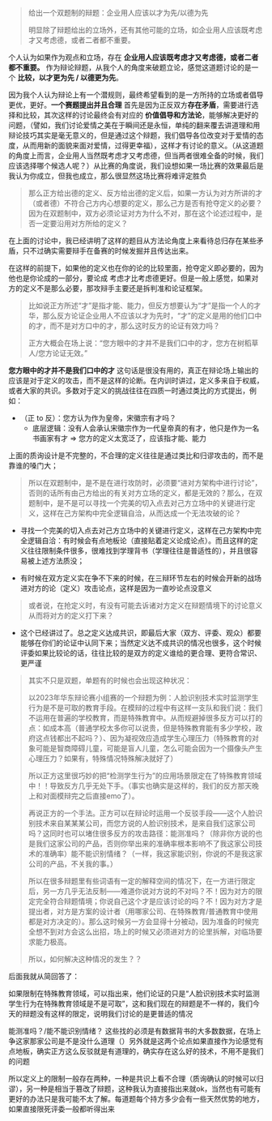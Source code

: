 > 给出一个双题制的辩题：企业用人应该以才为先/以德为先
> 
 >明显除了辩题给出的立场外，还有其他可能的立场，如企业用人应该既考虑才又考虑德，或者二者都不重要。

个人认为如果作为观点和立场，存在 **企业用人应该既考虑才又考虑德，或者二者都不重要。** 作为辩论辩题，从我个人的角度来破题立论，感觉这道题讨论的是一个 **比较，以才更为先 / 以德更为先**。

因为我个人认为辩论上有一个潜规则，最终希望看到的是一方所持的立场或者倡导更优，更好。**一个赛题提出并且合理** 首先是因为正反双方**存在矛盾**，需要进行选择和比较，其次这样的讨论最终会有对应的 **价值倡导和方法论**，能够解决更好的问题，（譬如，我们讨论爱情之美在于瞬间还是永恒，单纯的翻来覆去讲道理和用辩论技巧其实是毫无意义的，但是通过这个辩题，我们倡导各位改变对于爱情的态度，从而用新的面貌来面对爱情，过得更幸福），这样才有讨论的意义。（从这道题的角度上而言，企业用人当然既考虑才又考虑德，但当两者很难全备的时候，我们应该选择哪个候选人呢？）从比赛的角度说，我们设想如果一场比赛的效果最后是我认为你成立，但我也成立，那么很显然这场比赛将难评定胜负

> 那么正方给出德的定义、反方给出德的定义后，如果一方认为对方所讲的才（或者德）不符合己方内心想要的定义，那么己方是否有抢夺定义的必要？因为在双题制中，双方必须论证对方为什么不对，那在这个论述过程中，是否一定要沿用对方所给的定义？

在上面的讨论中，我已经讲明了这样的题目从方法论角度上来看待总归存在某些矛盾，只不过确实需要辩手在备赛的时候发掘并且传达出来。

在这样的前提下，如果他的定义也在你的论的比较里面，抢夺定义即必要的，因为他也是你论成的一部分，要论成 考虑才比考虑德更好。但是一般上感觉，如果对方的定义不是那么必要，那攻辩手主要还是拆判准和论证框架。

> 比如说正方所述“才”是指才能、能力，但反方想要认为“才”是指一个人的才华，那么反方论证企业用人不应该以才为先时，“才”的定义是用的他们口中的才，而不是对方口中的才，那么这时反方的论证有效力吗？
>
> 正方大概会在场上说：“您方眼中的才并不是我们口中的才，您方在树稻草人/您方论证无效。”

**您方眼中的才并不是我们口中的才** 这句话是很没有用的，真正在辩论场上输出的应该是对于定义的攻击，而不是这样的论断。在内训时讲过，定义多来自于权威，或者大家的共识。多数对于定义的挑战往往在四质一时通过类比的方式提出，例如：

- （正 to 反）：您方认为作为皇帝，宋徽宗有才吗？
	- 底层逻辑：没有人会承认宋徽宗作为一代皇帝真的有才，他只是作为一名书画家有才 $\Rightarrow$ 您方的定义太宽泛了，应该指才能、能力

上面的质询设计是不完整的，不合理的定义往往是通过类比和归谬攻击的，而不是靠谁的嗓门大；

> 所以在双题制中，是不是在进行攻防时，必须要“进对方架构中进行讨论”，否则的话所有由己方给出的有关对方立场的定义，都是无效的？那么，在双题制中，是不是可以寻找一个完美的切入点去对己方立场中的关键进行定义，这样在己方架构中完全逻辑自洽，从而达成一个无法攻破的论？

- 寻找一个完美的切入点去对己方立场中的关键进行定义，这样在己方架构中完全逻辑自洽：有时候会有点地板论（直接贴着定义论成论点）。而且这样的定义往往限制条件很多，很难找到学理背书（学理往往是普适性的），并且很容易被上述方法质没；

- 有时候在双方定义实在争不下来的时候，在三辩环节左右的时候会开新的战场进对方的论（定义）攻击论点，这样是因为一直吵论点没意义

> 或者说，在抢定义时，有没有可能去诉诸对方定义在辩题情境下的讨论意义从而将对方的定义打下来？

- 这个已经讲过了。总之定义达成共识，即最后大家（双方、评委、观众）都要能够在你们的论证中认同下来；当然定义达不成共识的情况也很多，这个时候评委如果比较论的话，往往比较的是双方的定义谁给的更合理、更符合常识、更严谨

> 其实不只是双题，单题有的时候也会出现这种状况：
> 
> 以2023年华东辩论赛小组赛的一个辩题为例：人脸识别技术实时监测学生行为是不是可取的教育手段。在模辩的过程中有这样一支队和我们说：我们不运用在普遍的学校教育，而是特殊教育中。从而规避掉很多反方可以打的点：如成本高（普通学校太多你可以说贵，但是特殊教育能有多少学校，政府这点钱都出不起吗？）、因为凝视效应造成学生心理压力（特殊教育的对象可能是智商障碍儿童，可能是盲人儿童，怎么可能会因为一个摄像头产生心理压力？如果有，特殊情况特殊解决就好了）
> 
> 所以正方这里很巧妙的把“检测学生行为”的应用场景限定在了特殊教育领域中！！导致反方几乎无处下手。（事实也确实是这样的，我们的反方那天晚上和对面模辩完之后直接emo了）。
> 
> 再说正方的一个手法。正方可以在辩论时运用一个反驳手段——这个人脸识别技术来自某某某公司，而您方说的人脸识别技术，是来自我们这家公司吗？这同时也可以堵住很多反方的攻击路径：能测准吗？（除非你方说的也是我们这家公司的产品，否则你举出来的准确率根本影响不了我这家公司技术的准确率）能不能识别情绪？（一样，我这家能识别，你说的不是我这家公司的产品，不关我的事。）
> 
> 所以在很多辩题里有些词语有一定的解释空间的情况下，在一方进行限定后，另一方几乎无法反制——难道你说对方说的不对吗？不！因为对方的限定完全符合辩题情境；你说自己这个才是应该讨论的吗？不！因为对方才是提出者，对方是方案的设计者（用哪家公司、在特殊教育/普通教育中使用都是对方决定的）。那么这时候另一方会显得十分被动，因为准备的时候完全想不到对方会这么出招，场上的时候又必须进对方的论里拆解，对临场要求能力极高。
> 
> 所以，如何解决这种情况的发生？？

后面我就从简回答了：

如果限制在特殊教育领域，可以指出来，他们论证的只是“人脸识别技术实时监测学生行为在特殊教育领域是不是可取”，这和我们现在的辩题是不一样的，我们今天的辩题没有这样的限定，说明我们讨论的是更普适的情况

能测准吗？/能不能识别情绪？ 这些找的必须是有数据背书的大多数数据，在场上争这家那家公司是不是没什么道理（）另外就是这两个论点如果直接作为论感觉有点地板，确实正方这么反驳就是有道理的，确实存在这么好的技术，不用不是我们的问题

所以定义上的限制一般存在两种，一种是共识上看不合理（质询确认的时候可以归谬），另一种是相当于篡改了辩题，这种我认为直接指出来就ok，当然也有可能有更好的办法只是我可能不太了解。每道题每个持方多少会有一些天然优势的地方，如果直接限死评委一般都听得出来